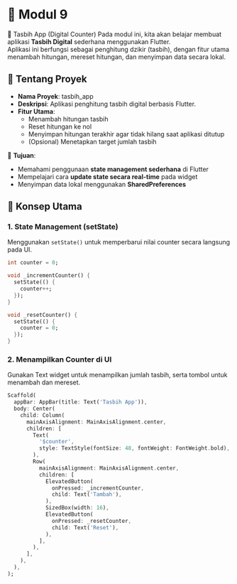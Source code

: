 # 📘 Modul 9
🚀 Tasbih App (Digital Counter)
Pada modul ini, kita akan belajar membuat aplikasi **Tasbih Digital** sederhana menggunakan Flutter.  
Aplikasi ini berfungsi sebagai penghitung dzikir (tasbih), dengan fitur utama menambah hitungan, mereset hitungan, dan menyimpan data secara lokal.


## 📌 Tentang Proyek
- **Nama Proyek**: tasbih_app  
- **Deskripsi**: Aplikasi penghitung tasbih digital berbasis Flutter.  
- **Fitur Utama**:
  - Menambah hitungan tasbih
  - Reset hitungan ke nol
  - Menyimpan hitungan terakhir agar tidak hilang saat aplikasi ditutup
  - (Opsional) Menetapkan target jumlah tasbih

🎯 **Tujuan**:
- Memahami penggunaan **state management sederhana** di Flutter  
- Mempelajari cara **update state secara real-time** pada widget  
- Menyimpan data lokal menggunakan **SharedPreferences**  


## 🔲 Konsep Utama

### 1. State Management (setState)
Menggunakan `setState()` untuk memperbarui nilai counter secara langsung pada UI.

```dart
int counter = 0;

void _incrementCounter() {
  setState(() {
    counter++;
  });
}

void _resetCounter() {
  setState(() {
    counter = 0;
  });
}
```

### 2. Menampilkan Counter di UI
Gunakan Text widget untuk menampilkan jumlah tasbih, serta tombol untuk menambah dan mereset.

```dart
Scaffold(
  appBar: AppBar(title: Text('Tasbih App')),
  body: Center(
    child: Column(
      mainAxisAlignment: MainAxisAlignment.center,
      children: [
        Text(
          '$counter',
          style: TextStyle(fontSize: 48, fontWeight: FontWeight.bold),
        ),
        Row(
          mainAxisAlignment: MainAxisAlignment.center,
          children: [
            ElevatedButton(
              onPressed: _incrementCounter,
              child: Text('Tambah'),
            ),
            SizedBox(width: 16),
            ElevatedButton(
              onPressed: _resetCounter,
              child: Text('Reset'),
            ),
          ],
        ),
      ],
    ),
  ),
);
```
